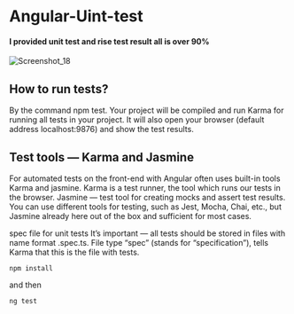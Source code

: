 # Angular-Uint-test
#### I provided unit test and rise test result all is over 90%

![Screenshot_18](https://user-images.githubusercontent.com/86986628/129895216-96ec02cb-f6e0-43e1-afff-ded514c42647.png)

## How to run tests?
By the command npm test. Your project will be compiled and run Karma for running all tests in your project. It will also open your browser (default address localhost:9876) and show the test results.

## Test tools — Karma and Jasmine
For automated tests on the front-end with Angular often uses built-in tools Karma and jasmine. Karma is a test runner, the tool which runs our tests in the browser. Jasmine — test tool for creating mocks and assert test results. You can use different tools for testing, such as Jest, Mocha, Chai, etc., but Jasmine already here out of the box and sufficient for most cases.

spec file for unit tests
It’s important — all tests should be stored in files with name format <name-of-the-tested-file>.spec.ts. File type “spec” (stands for “specification”), tells Karma that this is the file with tests.

`npm install`

and then

`ng test`
